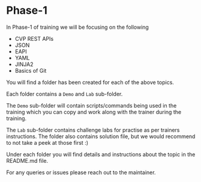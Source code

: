 # Phase-1

In Phase-1 of training we will be focusing on the following

- CVP REST APIs
- JSON
- EAPI
- YAML
- JINJA2
- Basics of Git

You will find a folder has been created for each of the above topics.

Each folder contains a `Demo` and `Lab` sub-folder.

The `Demo` sub-folder will contain scripts/commands being used in the training which you can copy and work along with the trainer during the training.

The `Lab` sub-folder contains challenge labs for practise as per trainers instructions. The folder also contains solution file, but we would recommend to not take a peek at those first :)

Under each folder you will find details and instructions about the topic in the README.md file.

For any queries or issues please reach out to the maintainer.